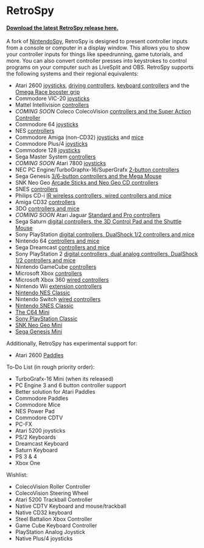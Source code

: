 
RetroSpy
======

#### [Download the latest RetroSpy release here.](https://github.com/zoggins/RetroSpy/releases/latest)

A fork of [NintendoSpy](https://github.com/jaburns/NintendoSpy), RetroSpy is designed to present controller inputs from a console or computer in a display window.  This allows you to show your controller inputs for things like speedrunning, game tutorials, and more.  You can also convert controller presses into keystrokes to control programs on your computer such as LiveSplit and OBS.  RetroSpy supports the following systems and their regional equivalents:

 - Atari 2600 [joysticks](https://github.com/zoggins/RetroSpy/wiki/Classic-DB9-Controllers-on-Arduino-Getting-Started), [driving controllers](https://github.com/zoggins/RetroSpy/wiki/Atari-Driving-Controller-on-Arduino-Getting-Started), [keyboard controllers](https://github.com/zoggins/RetroSpy/wiki/Atari-Keyboard-Controller-on-Arduino-Getting-Started) and the [Omega Race booster grip](https://github.com/zoggins/RetroSpy/wiki/Atari-Omega-Race-Booster-Grip-on-Arduino-Getting-Started)
 - Commodore VIC-20 [joysticks](https://github.com/zoggins/RetroSpy/wiki/Classic-DB9-Controllers-on-Arduino-Getting-Started)
 - Mattel Intellivision [controllers](https://github.com/zoggins/RetroSpy/wiki/Intellivision-on-Arduino-Getting-Started)
 - _COMING SOON_ Coleco ColecoVision [controllers and the Super Action Controller](https://github.com/zoggins/RetroSpy/wiki/Coleco-ColecoVision-Controllers-on-Arduino-Getting-Started)
 - Commodore 64 [joysticks](https://github.com/zoggins/RetroSpy/wiki/Classic-DB9-Controllers-on-Arduino-Getting-Started)
 - NES [controllers](https://github.com/zoggins/RetroSpy/wiki/RetroSpy-Hardware-Selection)
 - Commodore Amiga (non-CD32) [joysticks](https://github.com/zoggins/RetroSpy/wiki/Classic-DB9-Controllers-on-Arduino-Getting-Started) and [mice](https://github.com/zoggins/RetroSpy/wiki/Amiga-Mice-on-Arduino-Getting-Started)
 - Commodore Plus/4 [joysticks](https://github.com/zoggins/RetroSpy/wiki/Plus4-on-Arduino-Getting-Started) 
 - Commodore 128 [joysticks](https://github.com/zoggins/RetroSpy/wiki/Classic-DB9-Controllers-on-Arduino-Getting-Started)
 - Sega Master System [controllers](https://github.com/zoggins/RetroSpy/wiki/Classic-DB9-Controllers-on-Arduino-Getting-Started)
 - _COMING SOON_ Atari 7800 [joysticks](https://github.com/zoggins/RetroSpy/wiki/Atari-Omega-Race-Booster-Grip-on-Arduino-Getting-Started)
 - NEC PC Engine/TurboGraphx-16/SuperGrafx [2-button controllers](https://github.com/zoggins/RetroSpy/wiki/TurboGrafx-16-PC-Engine-on-Arduino-Getting-Started)
 - Sega Genesis [3/6-button controllers and the Mega Mouse](https://github.com/zoggins/RetroSpy/wiki/Genesis-on-Arduino-Getting-Started)
 - SNK Neo Geo [Arcade Sticks and Neo Geo CD controllers](https://github.com/zoggins/RetroSpy/wiki/Neo-Geo-on-Arduino-Getting-Started)
 - SNES [controllers](https://github.com/zoggins/RetroSpy/wiki/RetroSpy-Hardware-Selection)
 - Philips CD-i [IR wireless controllers, wired controllers and mice](https://github.com/zoggins/RetroSpy/wiki/CDi-on-Arduino-Getting-Started)
 - Amiga CD32 [controllers](https://github.com/zoggins/RetroSpy/wiki/Amiga-CD32-on-Teensy-Getting-Started)
 - 3DO [controllers and mice](https://github.com/zoggins/RetroSpy/wiki/3DO-on-Arduino-Getting-Started)
 - _COMING SOON_ Atari Jaguar [Standard and Pro controllers](https://github.com/zoggins/RetroSpy/wiki/Jaguar-on-Arduino-Getting-Started)
 - Sega Saturn [digital controllers, the 3D Control Pad and the Shuttle Mouse](https://github.com/zoggins/RetroSpy/wiki/Saturn-on-Arduino-Getting-Started)
 - Sony PlayStation [digital controllers, DualShock 1/2 controllers and mice](https://github.com/zoggins/RetroSpy/wiki/Playstation-1-&-2-on-Arduino-Getting-Started)
 - Nintendo 64 [controllers and mice](https://github.com/zoggins/RetroSpy/wiki/RetroSpy-Hardware-Selection)
 - Sega Dreamcast [controllers and mice](https://github.com/zoggins/RetroSpy/wiki/Dreamcast-on-Teensy-Getting-Started) 
 - Sony PlayStation 2 [digital controllers, dual analog controllers, DualShock 1/2 controllers and mice](https://github.com/zoggins/RetroSpy/wiki/Playstation-1-&-2-on-Arduino-Getting-Started)
 - Nintendo GameCube [controllers](https://github.com/zoggins/RetroSpy/wiki/RetroSpy-Hardware-Selection) 
 - Microsoft Xbox [controllers](https://github.com/zoggins/RetroSpy/wiki/RetroSpy-USB-based-Controller-Getting-Started)
 - Microsoft Xbox 360 [wired controllers](https://github.com/zoggins/RetroSpy/wiki/RetroSpy-USB-based-Controller-Getting-Started)
 - Nintendo Wii [extension controllers](https://github.com/zoggins/RetroSpy/wiki/Wii-on-Teensy-Getting-Started)
 - [Nintendo NES Classic](https://github.com/zoggins/RetroSpy/wiki/Wii-on-Teensy-Getting-Started)
 - Nintendo Switch [wired controllers](https://github.com/zoggins/RetroSpy/wiki/RetroSpy-USB-based-Controller-Getting-Started)
 - [Nintendo SNES Classic](https://github.com/zoggins/RetroSpy/wiki/Wii-on-Teensy-Getting-Started)
 - [The C64 Mini](https://github.com/zoggins/RetroSpy/wiki/RetroSpy-USB-based-Controller-Getting-Started)
 - [Sony PlayStation Classic](https://github.com/zoggins/RetroSpy/wiki/RetroSpy-USB-based-Controller-Getting-Started)
 - [SNK Neo Geo Mini](https://github.com/zoggins/RetroSpy/wiki/RetroSpy-USB-based-Controller-Getting-Started)
 - [Sega Genesis Mini](https://github.com/zoggins/RetroSpy/wiki/RetroSpy-USB-based-Controller-Getting-Started)
 
Additionally, RetroSpy has experimental support for:

 - Atari 2600 [Paddles](https://github.com/zoggins/RetroSpy/wiki/Atari-Paddles-on-Arduino-Getting-Started)

To-Do List (in rough priority order):
 - TurboGrafx-16 Mini (when its released)
 - PC Engine 3 and 6 button controller support
 - Better solution for Atari Paddles
 - Commodore Paddles
 - Commodore Mice
 - NES Power Pad
 - Commodore CDTV
 - PC-FX
 - Atari 5200 joysticks
 - PS/2 Keyboards
 - Dreamcast Keyboard
 - Saturn Keyboard
 - PS 3 & 4
 - Xbox One

Wishlist:

 - ColecoVision Roller Controller
 - ColecoVision Steering Wheel
 - Atari 5200 Trackball Controller
 - Native CDTV Keyboard and mouse/trackball
 - Native CD32 keyboard
 - Steel Battalion Xbox Controller
 - Game Cube Keyboard Controller
 - PlayStation Analog Joystick
 - Native Plus/4 joysticks
